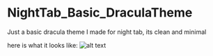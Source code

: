 # NightTab_Basic_DraculaTheme
Just a basic dracula theme I made for night tab, its clean and minimal

here is what it looks like:
![alt text](https://i.imgur.com/4lmggTQ.png)
